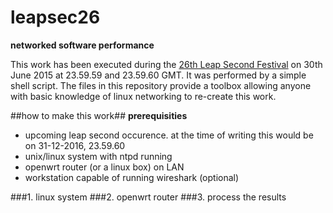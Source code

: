 # leapsec26 
**networked software performance**

This work has been executed during the [26th Leap Second Festival](http://noemata.net/leapsec26/) on 30th June 2015 at 23.59.59 and 23.59.60 GMT. It was performed by a simple shell script. 
The files in this repository provide a toolbox allowing anyone with basic knowledge of linux networking to re-create this work.

##how to make this work##
**prerequisities**
* upcoming leap second occurence. at the time of writing this would be on 31-12-2016, 23.59.60
* unix/linux system with ntpd running 
* openwrt router (or a linux box) on LAN
* workstation capable of running wireshark (optional)

###1. linux system
###2. openwrt router
###3. process the results

